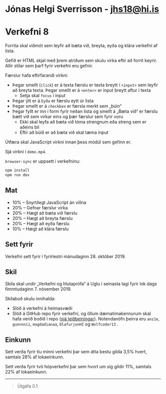 # Jónas Helgi Sverrisson - jhs18@hi.is
# Verkefni 8

Forrita skal viðmót sem leyfir að bæta við, breyta, eyða og klára verkefni af lista.

Gefið er HTML skjal með þrem atriðum sem skulu virka eftir að forrit keyrir. Allir stílar sem þarf fyrir verkefni eru gefnir.

Færslur hafa eftirfarandi virkni:

* Þegar smellt (`click`) er á texta færslu er texta breytt í `<input>` sem leyfir að breyta texta. Þegar smellt er á `<enter>` er input breytt aftur í texta
  - Setja skal `focus` í input
* Þegar ýtt er á `Eyða` er færslu eytt úr lista
* Þegar smellt er á `checkbox` er færsla merkt sem „búin“
* Þegar fyllt er inn í form fyrir neðan lista og smellt á „Bæta við“ er færslu bætt við sem virkar eins og þær færslur sem fyrir voru
  - Ekki skal leyfa að bæta við tóma strengnum eða streng sem er aðeins bil
  - Eftir að búið er að bæta við skal tæma input

Útfæra skal JavaScript virkni innan þess módúl sem gefinn er.

Sjá virkni í `demo.mp4`.

`browser-sync` er uppsett í verkefninu:

```bash
npm install
npm run dev
```

## Mat

* 10% – Snyrtilegt JavaScript án villna
* 20% – Gefnar færslur virka
* 20% – Hægt að bæta við færslu
* 20% – Hægt að breyta færslu
* 20% – Hægt að eyða færslu
* 10% – Hægt að klára færslu

## Sett fyrir

Verkefni sett fyrir í fyrirlestri mánudaginn 28. október 2019.

## Skil

Skila skal undir „Verkefni og hlutaprófa“ á Uglu í seinasta lagi fyrir lok dags fimmtudaginn 7. nóvember 2019.

Skilaboð skulu innihalda:

* Slóð á verkefni á heimasvæði
* Slóð á GitHub repo fyrir verkefni, og  öllum dæmatímakennurum skal hafa verið boðið í repo ([sjá leiðbeiningar](https://help.github.com/articles/inviting-collaborators-to-a-personal-repository/)). Notendanöfn þeirra eru `anz1e`, `gunnnnii`, `magdadianaa`, `OlafurjonHI` og `Wolfcoder13` .

## Einkunn

Sett verða fyrir tíu minni verkefni þar sem átta bestu gilda 3,5% hvert, samtals 28% af lokaeinkunn.

Sett verða fyrir tvö hópverkefni þar sem hvort um sig gildir 11%, samtals 22% af lokaeinkunn.

---

> Útgáfa 0.1
